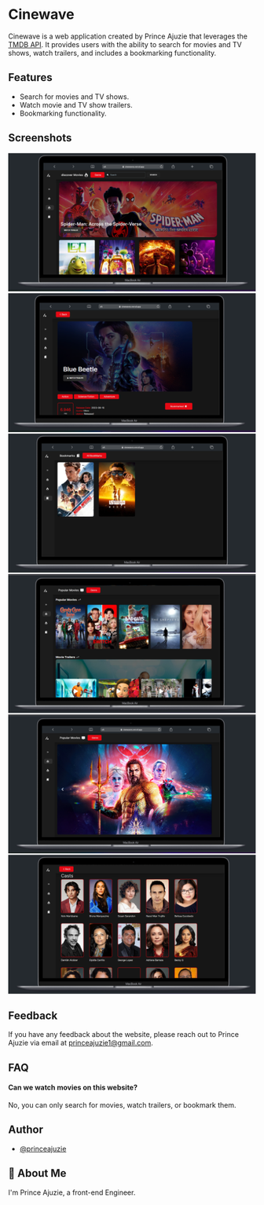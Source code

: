 # Cinewave

Cinewave is a web application created by Prince Ajuzie that leverages the [TMDB API](https://developers.themoviedb.org/3). It provides users with the ability to search for movies and TV shows, watch trailers, and includes a bookmarking functionality.

## Features

- Search for movies and TV shows.
- Watch movie and TV show trailers.
- Bookmarking functionality.


## Screenshots

![App Screenshot](/src/assets/svg/Image-readme1.svg)
![App Screenshot](/src/assets/svg/Image-readme2.svg)
![App Screenshot](/src/assets/svg/Image-readme3.svg)
![App Screenshot](/src/assets/svg/Image-readme4.svg)
![App Screenshot](/src/assets/svg/Image-readme5.svg)
![App Screenshot](/src/assets/svg/Image-readme6.svg)

## Feedback

If you have any feedback about the website, please reach out to Prince Ajuzie via email at [princeajuzie1@gmail.com](mailto:princeajuzie1@gmail.com).

## FAQ

#### Can we watch movies on this website?

No, you can only search for movies, watch trailers, or bookmark them.

## Author

- [@princeajuzie](https://bio.link/princeaj)

## 🚀 About Me

I'm Prince Ajuzie, a front-end Engineer.
